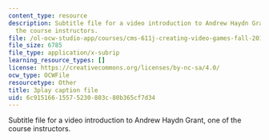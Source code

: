 ```yaml
---
content_type: resource
description: Subtitle file for a video introduction to Andrew Haydn Grant, one of
  the course instructors.
file: /ol-ocw-studio-app/courses/cms-611j-creating-video-games-fall-2014/6c91516615575230803c80b365cf7d34_8TPJUR378f0.vtt
file_size: 6785
file_type: application/x-subrip
learning_resource_types: []
license: https://creativecommons.org/licenses/by-nc-sa/4.0/
ocw_type: OCWFile
resourcetype: Other
title: 3play caption file
uid: 6c915166-1557-5230-803c-80b365cf7d34
---
```

Subtitle file for a video introduction to Andrew Haydn Grant, one of the course instructors.